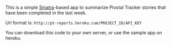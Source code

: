 This is a simple [Sinatra]("http://www.sinatrarb.com/")-based app to summarize Pivotal Tracker
stories that have been completed in the last week.

Url format is: `http://pt-reports.heroku.com/PROJECT_ID/API_KEY`

You can download this code to your own server, or use the sample app on heroku.
